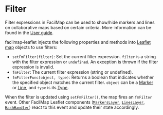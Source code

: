 # Filter

Filter expressions in FacilMap can be used to show/hide markers and lines on collaborative maps based on certain criteria. More information can be found in the [User guide](../../users/filter/).

facilmap-leaflet injects the following properties and methods into [Leaflet map](https://leafletjs.com/reference.html#map) objects to use filters:
* `setFmFilter(filter)`: Set the current filter expression. `filter` is a string with the filter expression or `undefined`. An exception is thrown if the filter expression is invalid.
* `fmFilter`: The current filter expression (string or undefined).
* `fmFilterFunc(object, type)`: Returns a boolean that indicates whether the specified object matches the current filter. `object` can be a [Marker](../client/types.md#marker) or [Line](../client/types.md#line), and `type` is its [Type](../client/types.md#type).

When the filter is updated using `setFmFilter()`, the map fires an `fmFilter` event. Other FacilMap Leaflet components ([`MarkersLayer`](./markers.md), [`LinesLayer`](./lines.md), [`HashHandler`](./hash.md)) react to this event and update their state accordingly.